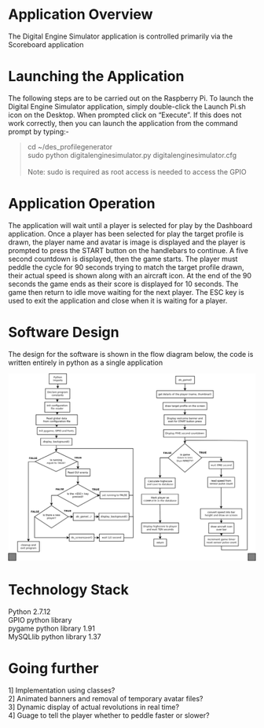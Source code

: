 
# Application Overview
The Digital Engine Simulator application is controlled primarily via the Scoreboard application

# Launching the Application
The following steps are to be carried out on the Raspberry Pi.
To launch the Digital Engine Simulator application, simply double-click the Launch Pi.sh icon on the Desktop.  When prompted click on “Execute”.
If this does not work correctly, then you can launch the application from the command prompt by typing:-<br>
> cd ~/des_profilegenerator <br>
> sudo python digitalenginesimulator.py digitalenginesimulator.cfg <br> <br>
> Note: sudo is required as root access is needed to access the GPIO 

# Application Operation
The application will wait until a player is selected for play by the Dashboard application.
Once a player has been selected for play the target profile is drawn, the player name and avatar is image is displayed and the player is prompted to press the START button on the handlebars to continue.
A five second countdown is displayed, then the game starts.
The player must peddle the cycle for 90 seconds trying to match the target profile drawn, their actual speed is shown along with an aircraft icon.
At the end of the 90 seconds the game ends as their score is displayed for 10 seconds.  The game then return to idle move waiting for the next player.
The ESC key is used to exit the application and close when it is waiting for a player.

# Software Design
The design for the software is shown in the flow diagram below, the code is written entirely in python as a single application

<a href="digitalenginesimulator.png" target="_blank"><img src="digitalenginesimulator.png" alt="profile generator design" style="max-width:100%;"></a></p>

# Technology Stack
Python 2.7.12<br>
GPIO python library<br>
pygame python library 1.91<br>
MySQLlib python library 1.37<br>

# Going further
1] Implementation using classes?<br>
2] Animated banners and removal of temporary avatar files?<br>
3] Dynamic display of actual revolutions in real time?<br>
4] Guage to tell the player whether to peddle faster or slower?<br>

